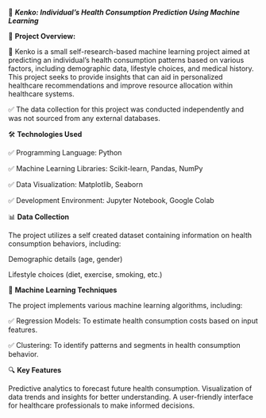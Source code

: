 🏥    ***Kenko: Individual’s Health Consumption Prediction Using Machine Learning***

📖 **Project Overview:**

🎯 Kenko is a small self-research-based machine learning project aimed at predicting an individual’s health consumption patterns based on various factors, including demographic data, lifestyle choices, and medical history. This project seeks to provide insights that can aid in personalized healthcare recommendations and improve resource allocation within healthcare systems.

✅ The data collection for this project was conducted independently and was not sourced from any external databases.

🛠️ **Technologies Used**

✅ Programming Language: Python

✅ Machine Learning Libraries: Scikit-learn, Pandas, NumPy

✅ Data Visualization: Matplotlib, Seaborn

✅ Development Environment: Jupyter Notebook, Google Colab

📊 **Data Collection**

The project utilizes a self created dataset containing information on health consumption behaviors, including:

Demographic details (age, gender)

Lifestyle choices (diet, exercise, smoking, etc.)
 
🧠 **Machine Learning Techniques**

The project implements various machine learning algorithms, including:

✅ Regression Models: To estimate health consumption costs based on input features.
 
✅ Clustering: To identify patterns and segments in health consumption behavior.

🔍 **Key Features**

Predictive analytics to forecast future health consumption.
Visualization of data trends and insights for better understanding.
A user-friendly interface for healthcare professionals to make informed decisions.
 
